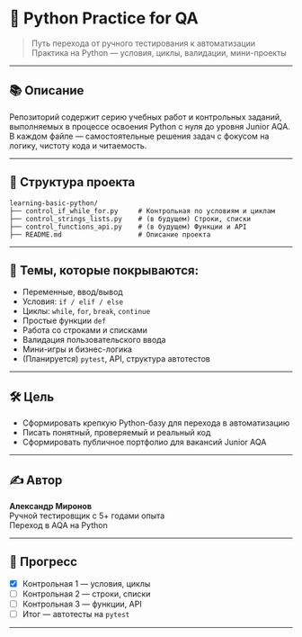 # 🐍 Python Practice for QA

> Путь перехода от ручного тестирования к автоматизации  
> Практика на Python — условия, циклы, валидации, мини-проекты

---

## 📚 Описание

Репозиторий содержит серию учебных работ и контрольных заданий, выполняемых в процессе освоения Python с нуля до уровня Junior AQA.  
В каждом файле — самостоятельные решения задач с фокусом на логику, чистоту кода и читаемость.

---

## 📁 Структура проекта

```
learning-basic-python/
├── control_if_while_for.py     # Контрольная по условиям и циклам
├── control_strings_lists.py    # (в будущем) Строки, списки
├── control_functions_api.py    # (в будущем) Функции и API
├── README.md                   # Описание проекта
```

---

## 🔧 Темы, которые покрываются:

- Переменные, ввод/вывод
- Условия: `if / elif / else`
- Циклы: `while`, `for`, `break`, `continue`
- Простые функции `def`
- Работа со строками и списками
- Валидация пользовательского ввода
- Мини-игры и бизнес-логика
- (Планируется) `pytest`, API, структура автотестов

---

## 🛠 Цель

- Сформировать крепкую Python-базу для перехода в автоматизацию
- Писать понятный, проверяемый и реальный код
- Сформировать публичное портфолио для вакансий Junior AQA

---

## ✍️ Автор

**Александр Миронов**  
Ручной тестировщик с 5+ годами опыта  
Переход в AQA на Python

---

## 📌 Прогресс

- [x] Контрольная 1 — условия, циклы
- [ ] Контрольная 2 — строки, списки
- [ ] Контрольная 3 — функции, API
- [ ] Итог — автотесты на `pytest`

---

